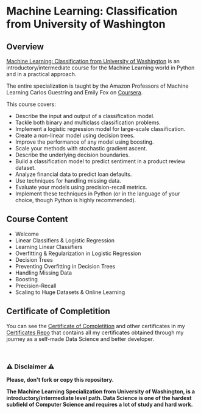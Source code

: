 # Machine Learning: Classification from University of Washington

## Overview
[Machine Learning: Classification from University of Washington](https://www.coursera.org/learn/ml-classification) is an introductory/intermediate course for the Machine Learning world in Python and in a practical approach.

The entire specialization is taught by the Amazon Professors of Machine Learning Carlos Guestring and Emily Fox on [Coursera](https://www.coursera.org).

This course covers:

- Describe the input and output of a classification model.
- Tackle both binary and multiclass classification problems.
- Implement a logistic regression model for large-scale classification.  
- Create a non-linear model using decision trees.
- Improve the performance of any model using boosting.
- Scale your methods with stochastic gradient ascent.
- Describe the underlying decision boundaries.  
- Build a classification model to predict sentiment in a product review dataset.  
- Analyze financial data to predict loan defaults.
- Use techniques for handling missing data.
- Evaluate your models using precision-recall metrics.
- Implement these techniques in Python (or in the language of your choice, though Python is highly recommended).

## Course Content

- Welcome
- Linear Classifiers & Logistic Regression
- Learning Linear Classifiers
- Overfitting & Regularization in Logistic Regression
- Decision Trees
- Preventing Overfitting in Decision Trees
- Handling Missing Data
- Boosting
- Precision-Recall
- Scaling to Huge Datasets & Online Learning

## Certificate of Completition
You can see the [Certificate of Completition](https://github.com/AlessandroCorradini/Certificates/blob/master/Coursera%20-%20Machine%20Learning%20Classification%20Certificate%20-%20University%20of%20Washington.pdf) and other certificates in my [Certificates Repo](https://github.com/AlessandroCorradini/Certificates) that contains all my certificates obtained through my journey as a self-made Data Science and better developer.

<br/>

### ⚠️ Disclaimer ⚠️
**Please, don't fork or copy this repository.**

**The Machine Learning Specialization from University of Washington, is a introductory/intermediate level path. Data Science is one of the hardest subfield of Computer Science and requires a lot of study and hard work.**